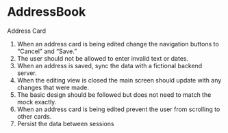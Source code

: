 # AddressBook

Address Card

1. When an address card is being edited change the navigation buttons to “Cancel” and “Save.”
2. The user should not be allowed to enter invalid text or dates.
3. When an address is saved, sync the data with a fictional backend server.
4. When the editing view is closed the main screen should update with any changes that were made.
5. The basic design should be followed but does not need to match the mock exactly.
6. When an address card is being edited prevent the user from scrolling to other cards.
7. Persist the data between sessions
